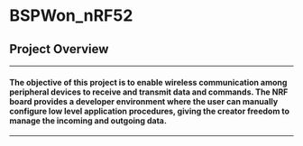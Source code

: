 # BSPWon_nRF52 

## Project Overview
--------------------------------------------
#### The objective of this project is to enable wireless communication among peripheral devices to receive and transmit data and commands. The NRF board provides a developer environment where the user can manually configure low level application procedures, giving the creator freedom to manage the incoming and outgoing data. 
----------------------------------------------

